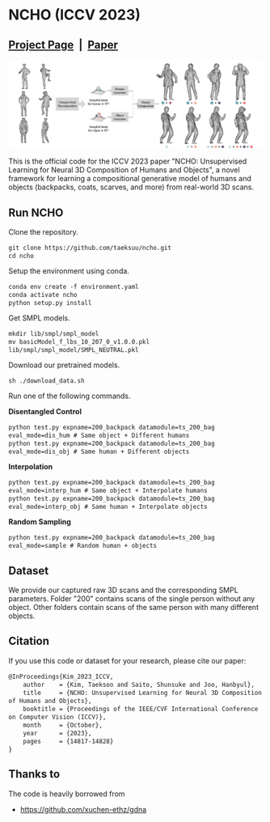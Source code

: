 # NCHO (ICCV 2023)

## [Project Page](https://taeksuu.github.io/ncho/) &nbsp;|&nbsp; [Paper](https://arxiv.org/pdf/2305.14345.pdf) 

![teaser.png](./assets/teaser1.png)

This is the official code for the ICCV 2023 paper "NCHO: Unsupervised Learning for Neural 3D Composition of Humans and Objects", a novel framework for learning a compositional generative model of humans and objects (backpacks, coats, scarves, and more) from real-world 3D scans.

## Run NCHO

Clone the repository.
```
git clone https://github.com/taeksuu/ncho.git
cd ncho
```

Setup the environment using conda.
```
conda env create -f environment.yaml
conda activate ncho
python setup.py install
```

Get SMPL models.
```
mkdir lib/smpl/smpl_model
mv basicModel_f_lbs_10_207_0_v1.0.0.pkl lib/smpl/smpl_model/SMPL_NEUTRAL.pkl
```

Download our pretrained models.
```
sh ./download_data.sh
```

Run one of the following commands.

**Disentangled Control**
```
python test.py expname=200_backpack datamodule=ts_200_bag eval_mode=dis_hum # Same object + Different humans
python test.py expname=200_backpack datamodule=ts_200_bag eval_mode=dis_obj # Same human + Different objects
```

**Interpolation**
```
python test.py expname=200_backpack datamodule=ts_200_bag eval_mode=interp_hum # Same object + Interpolate humans
python test.py expname=200_backpack datamodule=ts_200_bag eval_mode=interp_obj # Same human + Interpolate objects
```

**Random Sampling**
```
python test.py expname=200_backpack datamodule=ts_200_bag eval_mode=sample # Random human + objects
```

## Dataset
We provide our captured raw 3D scans and the corresponding SMPL parameters. Folder "200" contains scans of the single person without any object. Other folders contain scans of the same person with many different objects.


## Citation

If you use this code or dataset for your research, please cite our paper:

```
@InProceedings{Kim_2023_ICCV,
    author    = {Kim, Taeksoo and Saito, Shunsuke and Joo, Hanbyul},
    title     = {NCHO: Unsupervised Learning for Neural 3D Composition of Humans and Objects},
    booktitle = {Proceedings of the IEEE/CVF International Conference on Computer Vision (ICCV)},
    month     = {October},
    year      = {2023},
    pages     = {14817-14828}
}
```

## Thanks to
The code is heavily borrowed from
- https://github.com/xuchen-ethz/gdna